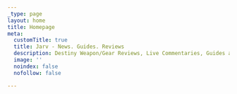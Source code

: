 ```yaml
---
_type: page
layout: home
title: Homepage
meta:
  customTitle: true
  title: Jarv - News. Guides. Reviews
  description: Destiny Weapon/Gear Reviews, Live Commentaries, Guides and News
  image: ''
  noindex: false
  nofollow: false

---
```

